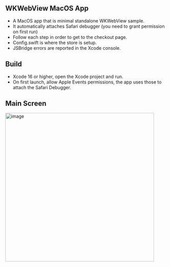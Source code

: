 ## WKWebView MacOS App

- A MacOS app that is minimal standalone WKWebView sample.
- It automatically attaches Safari debugger (you need to grant permission on first run)
- Follow each step in order to get to the checkout page.
- Config.swift is where the store is setup.
- JSBridge errors are reported in the Xcode console.

## Build

- Xcode 16 or higher, open the Xcode project and run.
- On first launch, allow Apple Events permissions, the app uses those to attach the Safari Debugger.

## Main Screen 

<img width="464" alt="image" src="https://github.com/user-attachments/assets/813a2ac4-fd1e-4b3b-8d02-97945e4558ca" />
